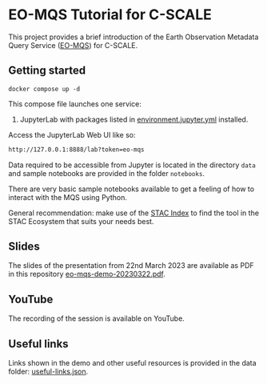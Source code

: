 # EO-MQS Tutorial for C-SCALE

This project provides a brief introduction of the Earth Observation Metadata Query Service ([EO-MQS](mqs.eodc.eu/browser)) for C-SCALE.

## Getting started

`docker compose up -d`

This compose file launches one service:
1. JupyterLab with packages listed in [environment.jupyter.yml](environment.jupyter.yml) installed.

Access the JupyterLab Web UI like so:

```bash
http://127.0.0.1:8888/lab?token=eo-mqs
```

Data required to be accessible from Jupyter is located in the directory `data` and sample notebooks are provided in the folder `notebooks`.

There are very basic sample notebooks available to get a feeling of how to interact with the MQS using Python.

General recommendation: make use of the [STAC Index](https://stacindex.org/ecosystem) to find the tool in the STAC Ecosystem that suits your needs best.

## Slides 

The slides of the presentation from 22nd March 2023 are available as PDF in this repository [eo-mqs-demo-20230322.pdf](eo-mqs-demo-20230322.pdf).

## YouTube 

The recording of the session is available on YouTube.

## Useful links

Links shown in the demo and other useful resources is provided in the data folder: [useful-links.json](data/useful-links.json).


